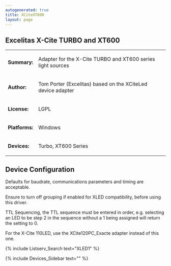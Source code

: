 ```yaml
---
autogenerated: true
title: XCiteXT600
layout: page
---
```


## Excelitas X-Cite TURBO and XT600

<table>

<tr>

<td markdown="1">

**Summary:**

</td>

<td markdown="1">

Adapter for the X-Cite TURBO and XT600 series light sources

</td>

</tr>

<tr>

<td markdown="1">

**Author:**

</td>

<td markdown="1">

Tom Porter (Excelitas) based on the XCiteLed device adapter

</td>

</tr>

<tr>

<td markdown="1">

**License:**

</td>

<td markdown="1">

LGPL

</td>

</tr>

<tr>

<td markdown="1">

**Platforms:**

</td>

<td markdown="1">

Windows

</td>

</tr>

<tr>

<td markdown="1">

**Devices:**

</td>

<td markdown="1">

Turbo, XT600 Series

</td>

</tr>

</table>

## Device Configuration

Defaults for baudrate, communications parameters and timing are
acceptable.

Ensure to turn off grouping if enabled for XLED compatibility, before
using this driver.

TTL Sequencing, the TTL sequence must be entered in order, e.g.
selecting an LED to be step 2 in the sequence without a 1 being assigned
will return the setting to 0.

For the X-Cite 110LED, use the XCite120PC\_Exacte adapter instead of
this one.

{% include Listserv_Search text="XLED1" %}

{% include Devices_Sidebar text="" %}
